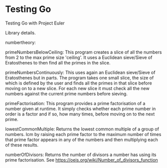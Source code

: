 # Testing Go
Testing Go with Project Euler

Library details.

numbertheory:

primeNumbersBelowCeiling:
This program creates a slice of all the numbers from 2 to the max prime size 'ceiling'. It uses a Euclidean sieve/Sieve of Eratosthenes to then find all the primes in the slice.

primeNumbersContinuously:
This uses again an Euclidean sieve/Sieve of Eratosthenes but in parts. The program takes one small slice, the size of which is defined by the user and finds all the primes in that slice before moving on to a new slice. For each new slice it must check all the new numbers against the current prime numbers before sieving.

primeFactorisation:
This program provides a prime factorisation of a number given at runtime. It simply checks whether each prime number in order is a factor and if so, how many times, before moving on to the next prime.

lowestCommonMultiple:
Returns the lowest common multiple of a group of numbers. lcm by raising each prime factor to the maximum number of times that prime factor appears in any of the numbers and then multiplying each of these results.

numberOfDivisors:
Returns the number of divisors a number has using its prime factorisation.
See https://oeis.org/wiki/Number_of_divisors_function
